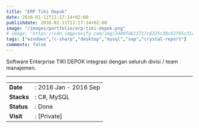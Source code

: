 ```yaml
---
title: "ERP Tiki Depok"
date: 2016-01-11T11:17:14+02:00
publishdate: 2016-01-11T11:17:14+02:00
image: "/images/portfolio/erp-tiki-depok.png"
# image: "https://cdn.imgproxify.com/img/3400fd611717c6325c38c92f65c31ceedcb94fa308c6df5f049fb4678d6cc17f19c3f954f5720a243aaf0a39601c8d3c91b8595dff203d43de7100ca9ab47225.png"
tags: ["windows","c-sharp","desktop","mysql","sap","crystal-report"]
comments: false
---
```


Software Enterprise TIKI DEPOK integrasi dengan seluruh divisi / team manajemen.
<!--more-->
---

|||
|---|---|
|**Date**| : 2016 Jan - 2016 Sep
|**Stacks**| : C#, MySQL
|**Status**| : Done
|**Visit**| : [Private]

